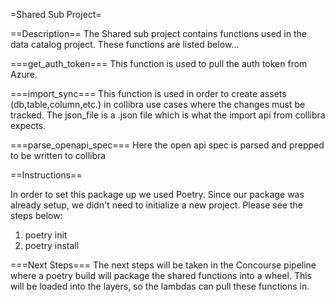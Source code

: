 =Shared Sub Project=

==Description==
The Shared sub project contains functions used in the data catalog project. These functions are listed below...

===get_auth_token===
This function is used to pull the auth token from Azure.

===import_sync===
This function is used in order to create assets (db,table,column,etc.) in collibra use cases where the changes must be 
tracked. The json_file is a .json file which is what the import api from collibra expects.

===parse_openapi_spec===
Here the open api spec is parsed and prepped to be written to collibra


==Instructions==

In order to set this package up we used Poetry. Since our package was already setup, we didn't need to initialize a new 
project. Please see the steps below:
1. poetry init
2. poetry install

===Next Steps===
The next steps will be taken in the Concourse pipeline where a poetry build will package the shared functions into a
wheel. This will be loaded into the layers, so the lambdas can pull these functions in.